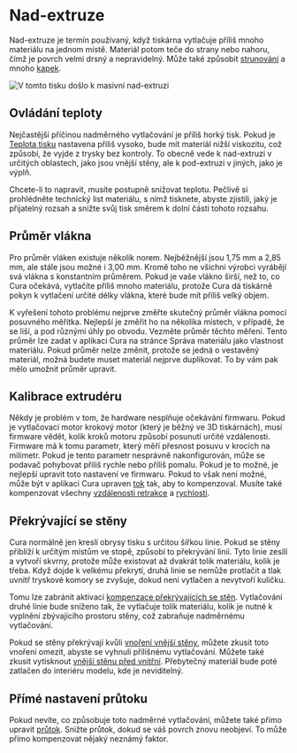 Nad-extruze
====
Nad-extruze je termín používaný, když tiskárna vytlačuje příliš mnoho materiálu na jednom místě. Materiál potom teče do strany nebo nahoru, čímž je povrch velmi drsný a nepravidelný. Může také způsobit [strunování](stringing.md) a mnoho [kapek](blobs.md).

![V tomto tisku došlo k masivní nad-extruzi](../../../articles/images/overextrusion.jpg)

Ovládání teploty
----
Nejčastější příčinou nadměrného vytlačování je příliš horký tisk. Pokud je [Teplota tisku](../material/material_print_temperature.md) nastavena příliš vysoko, bude mít materiál nižší viskozitu, což způsobí, že vyjde z trysky bez kontroly. To obecně vede k nad-extruzi v určitých oblastech, jako jsou vnější stěny, ale k pod-extruzi v jiných, jako je výplň.

Chcete-li to napravit, musíte postupně snižovat teplotu. Pečlivě si prohlédněte technický list materiálu, s nímž tisknete, abyste zjistili, jaký je přijatelný rozsah a snižte svůj tisk směrem k dolní části tohoto rozsahu.

Průměr vlákna
----
Pro průměr vláken existuje několik norem. Nejběžnější jsou 1,75 mm a 2,85 mm, ale stále jsou možné i 3,00 mm. Kromě toho ne všichni výrobci vyrábějí svá vlákna s konstantním průměrem. Pokud je vaše vlákno širší, než to, co Cura očekává, vytlačíte příliš mnoho materiálu, protože Cura dá tiskárně pokyn k vytlačení určité délky vlákna, které bude mít příliš velký objem.

K vyřešení tohoto problému nejprve změřte skutečný průměr vlákna pomocí posuvného měřítka. Nejlepší je změřit ho na několika místech, v případě, že se liší, a pod různými úhly po obvodu. Vezměte průměr těchto měření. Tento průměr lze zadat v aplikaci Cura na stránce Správa materiálu jako vlastnost materiálu. Pokud průměr nelze změnit, protože se jedná o vestavěný materiál, možná budete muset materiál nejprve duplikovat. To by vám pak mělo umožnit průměr upravit.

Kalibrace extrudéru
----
Někdy je problém v tom, že hardware nesplňuje očekávání firmwaru. Pokud je vytlačovací motor krokový motor (který je běžný ve 3D tiskárnách), musí firmware vědět, kolik kroků motoru způsobí posunutí určité vzdálenosti. Firmware má k tomu parametr, který měří přesnost posuvu v krocích na milimetr. Pokud je tento parametr nesprávně nakonfigurován, může se podavač pohybovat příliš rychle nebo příliš pomalu. Pokud je to možné, je nejlepší upravit toto nastavení ve firmwaru. Pokud to však není možné, může být v aplikaci Cura upraven [tok](../material/material_flow.md) tak, aby to kompenzoval. Musíte také kompenzovat všechny [vzdálenosti retrakce](../travel/retraction_amount.md) a [rychlosti](../travel/retraction_speed.md).  

Překrývající se stěny
----
Cura normálně jen kreslí obrysy tisku s určitou šířkou linie. Pokud se stěny přiblíží k určitým místům ve stopě, způsobí to překrývání linií. Tyto linie zesílí a vytvoří skvrny, protože může existovat až dvakrát tolik materiálu, kolik je třeba. Když dojde k velkému překrytí, druhá linie se nemůže protlačit a tlak uvnitř tryskové komory se zvyšuje, dokud není vytlačen a nevytvoří kuličku.

Tomu lze zabránit aktivací [kompenzace překrývajících se stěn](../shell/travel_compensate_overlapping_walls_enabled.md). Vytlačování druhé linie bude sníženo tak, že vytlačuje tolik materiálu, kolik je nutné k vyplnění zbývajícího prostoru stěny, což zabraňuje nadměrnému vytlačování.

Pokud se stěny překrývají kvůli [vnoření vnější stěny](../shell/wall_0_inset.md), můžete zkusit toto vnoření omezit, abyste se vyhnuli přílišnému vytlačování. Můžete také zkusit vytisknout [vnější stěnu před vnitřní](../shell/outer_inset_first.md). Přebytečný materiál bude poté zatlačen do interiéru modelu, kde je neviditelný.

Přímé nastavení průtoku
----
Pokud nevíte, co způsobuje toto nadměrné vytlačování, můžete také přímo upravit [průtok](../material/material_flow.md). Snižte průtok, dokud se váš povrch znovu neobjeví. To může přímo kompenzovat nějaký neznámý faktor.